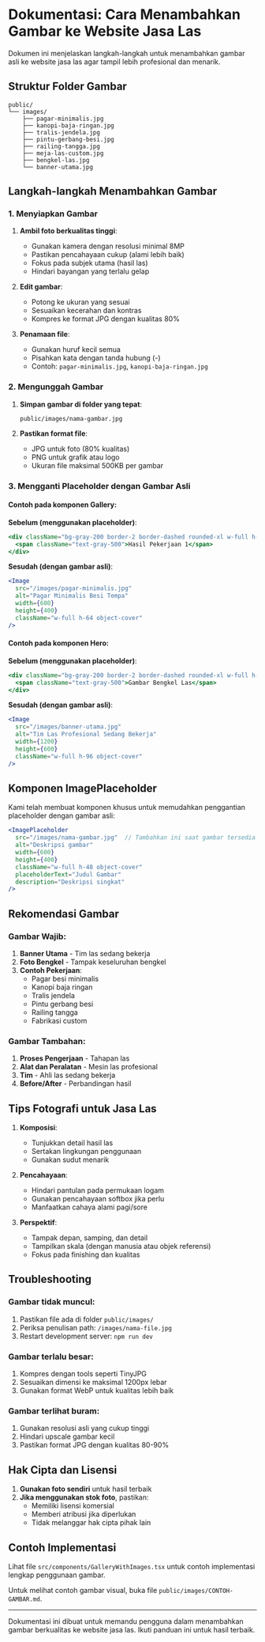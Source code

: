 # Dokumentasi: Cara Menambahkan Gambar ke Website Jasa Las

Dokumen ini menjelaskan langkah-langkah untuk menambahkan gambar asli ke website jasa las agar tampil lebih profesional dan menarik.

## Struktur Folder Gambar

```
public/
└── images/
    ├── pagar-minimalis.jpg
    ├── kanopi-baja-ringan.jpg
    ├── tralis-jendela.jpg
    ├── pintu-gerbang-besi.jpg
    ├── railing-tangga.jpg
    ├── meja-las-custom.jpg
    ├── bengkel-las.jpg
    └── banner-utama.jpg
```

## Langkah-langkah Menambahkan Gambar

### 1. Menyiapkan Gambar

1. **Ambil foto berkualitas tinggi**:
   - Gunakan kamera dengan resolusi minimal 8MP
   - Pastikan pencahayaan cukup (alami lebih baik)
   - Fokus pada subjek utama (hasil las)
   - Hindari bayangan yang terlalu gelap

2. **Edit gambar**:
   - Potong ke ukuran yang sesuai
   - Sesuaikan kecerahan dan kontras
   - Kompres ke format JPG dengan kualitas 80%

3. **Penamaan file**:
   - Gunakan huruf kecil semua
   - Pisahkan kata dengan tanda hubung (-)
   - Contoh: `pagar-minimalis.jpg`, `kanopi-baja-ringan.jpg`

### 2. Mengunggah Gambar

1. **Simpan gambar di folder yang tepat**:
   ```
   public/images/nama-gambar.jpg
   ```

2. **Pastikan format file**:
   - JPG untuk foto (80% kualitas)
   - PNG untuk grafik atau logo
   - Ukuran file maksimal 500KB per gambar

### 3. Mengganti Placeholder dengan Gambar Asli

#### Contoh pada komponen Gallery:

**Sebelum (menggunakan placeholder)**:
```jsx
<div className="bg-gray-200 border-2 border-dashed rounded-xl w-full h-64 flex items-center justify-center">
  <span className="text-gray-500">Hasil Pekerjaan 1</span>
</div>
```

**Sesudah (dengan gambar asli)**:
```jsx
<Image 
  src="/images/pagar-minimalis.jpg"
  alt="Pagar Minimalis Besi Tempa"
  width={600}
  height={400}
  className="w-full h-64 object-cover"
/>
```

#### Contoh pada komponen Hero:

**Sebelum (menggunakan placeholder)**:
```jsx
<div className="bg-gray-200 border-2 border-dashed rounded-xl w-full h-96 flex items-center justify-center">
  <span className="text-gray-500">Gambar Bengkel Las</span>
</div>
```

**Sesudah (dengan gambar asli)**:
```jsx
<Image 
  src="/images/banner-utama.jpg"
  alt="Tim Las Profesional Sedang Bekerja"
  width={1200}
  height={600}
  className="w-full h-96 object-cover"
/>
```

## Komponen ImagePlaceholder

Kami telah membuat komponen khusus untuk memudahkan penggantian placeholder dengan gambar asli:

```jsx
<ImagePlaceholder 
  src="/images/nama-gambar.jpg"  // Tambahkan ini saat gambar tersedia
  alt="Deskripsi gambar"
  width={600}
  height={400}
  className="w-full h-48 object-cover"
  placeholderText="Judul Gambar"
  description="Deskripsi singkat"
/>
```

## Rekomendasi Gambar

### Gambar Wajib:
1. **Banner Utama** - Tim las sedang bekerja
2. **Foto Bengkel** - Tampak keseluruhan bengkel
3. **Contoh Pekerjaan**:
   - Pagar besi minimalis
   - Kanopi baja ringan
   - Tralis jendela
   - Pintu gerbang besi
   - Railing tangga
   - Fabrikasi custom

### Gambar Tambahan:
1. **Proses Pengerjaan** - Tahapan las
2. **Alat dan Peralatan** - Mesin las profesional
3. **Tim** - Ahli las sedang bekerja
4. **Before/After** - Perbandingan hasil

## Tips Fotografi untuk Jasa Las

1. **Komposisi**:
   - Tunjukkan detail hasil las
   - Sertakan lingkungan penggunaan
   - Gunakan sudut menarik

2. **Pencahayaan**:
   - Hindari pantulan pada permukaan logam
   - Gunakan pencahayaan softbox jika perlu
   - Manfaatkan cahaya alami pagi/sore

3. **Perspektif**:
   - Tampak depan, samping, dan detail
   - Tampilkan skala (dengan manusia atau objek referensi)
   - Fokus pada finishing dan kualitas

## Troubleshooting

### Gambar tidak muncul:
1. Pastikan file ada di folder `public/images/`
2. Periksa penulisan path: `/images/nama-file.jpg`
3. Restart development server: `npm run dev`

### Gambar terlalu besar:
1. Kompres dengan tools seperti TinyJPG
2. Sesuaikan dimensi ke maksimal 1200px lebar
3. Gunakan format WebP untuk kualitas lebih baik

### Gambar terlihat buram:
1. Gunakan resolusi asli yang cukup tinggi
2. Hindari upscale gambar kecil
3. Pastikan format JPG dengan kualitas 80-90%

## Hak Cipta dan Lisensi

1. **Gunakan foto sendiri** untuk hasil terbaik
2. **Jika menggunakan stok foto**, pastikan:
   - Memiliki lisensi komersial
   - Memberi atribusi jika diperlukan
   - Tidak melanggar hak cipta pihak lain

## Contoh Implementasi

Lihat file `src/components/GalleryWithImages.tsx` untuk contoh implementasi lengkap penggunaan gambar.

Untuk melihat contoh gambar visual, buka file `public/images/CONTOH-GAMBAR.md`.

---
Dokumentasi ini dibuat untuk memandu pengguna dalam menambahkan gambar berkualitas ke website jasa las. Ikuti panduan ini untuk hasil terbaik.